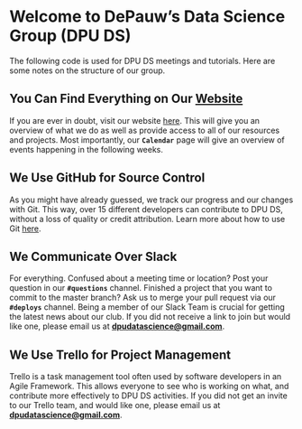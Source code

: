 # Welcome to DePauw’s Data Science Group (DPU DS)

The following code is used for DPU DS meetings and tutorials. Here are some notes on the structure of our group.

## You Can Find Everything on Our [Website](https://dpudatascience.wixsite.com/dpuds) 

If you are ever in doubt, visit our website [here](https://dpudatascience.wixsite.com/dpuds). This will give you an overview of what we do as well as provide access to all of our resources and projects. Most importantly, our **`Calendar`** page will give an overview of events happening in the following weeks.


## We Use GitHub for Source Control

As you might have already guessed, we track our progress and our changes with Git. This way, over 15 different developers can contribute to DPU DS, without a loss of quality or credit attribution. Learn more about how to use Git [here](https://github.com/DPUDS/DPUDS_Meetings/blob/master/Fall_2017/GitHub_Trello_Setup/GitHub_Trello_Setup.ipynb).


## We Communicate Over Slack

For everything. Confused about a meeting time or location? Post your question in our **`#questions`** channel. Finished a project that you want to commit to the master branch? Ask us to merge your pull request via our **`#deploys`** channel. Being a member of our Slack Team is crucial for getting the latest news about our club. If you did not receive a link to join but would like one, please email us at **dpudatascience@gmail.com**.

## We Use Trello for Project Management

Trello is a task management tool often used by software developers in an Agile Framework. This allows everyone to see who is working on what, and contribute more effectively to DPU DS activities. If you did not get an invite to our Trello team, and would like one, please email us at **dpudatascience@gmail.com**.
